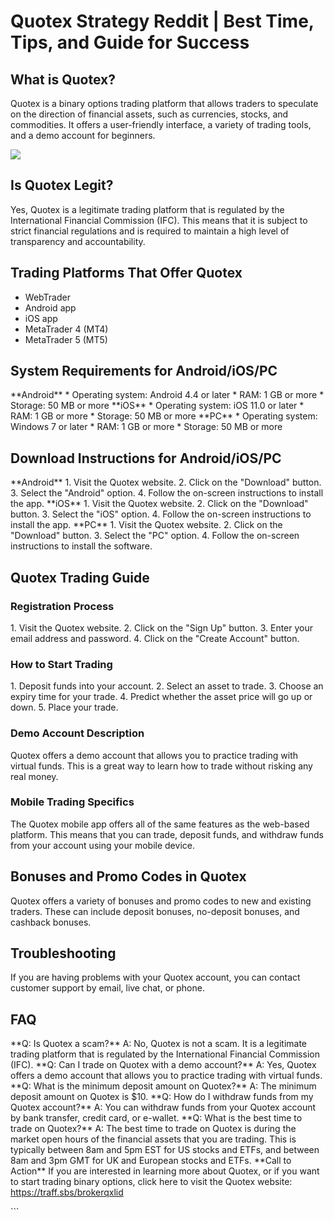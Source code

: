# Quotex Strategy Reddit \| Best Time, Tips, and Guide for Success

## What is Quotex?

Quotex is a binary options trading platform that allows traders to
speculate on the direction of financial assets, such as currencies,
stocks, and commodities. It offers a user-friendly interface, a variety
of trading tools, and a demo account for beginners.

[![](https://static.quotex.io/files/4_en/300_250.jpg)](https://traff.sbs/brokerqxlid)

## Is Quotex Legit?

Yes, Quotex is a legitimate trading platform that is regulated by the
International Financial Commission (IFC). This means that it is subject
to strict financial regulations and is required to maintain a high level
of transparency and accountability.

## Trading Platforms That Offer Quotex

-   WebTrader
-   Android app
-   iOS app
-   MetaTrader 4 (MT4)
-   MetaTrader 5 (MT5)

## System Requirements for Android/iOS/PC

\*\*Android\*\* \* Operating system: Android 4.4 or later \* RAM: 1 GB
or more \* Storage: 50 MB or more \*\*iOS\*\* \* Operating system: iOS
11.0 or later \* RAM: 1 GB or more \* Storage: 50 MB or more \*\*PC\*\*
\* Operating system: Windows 7 or later \* RAM: 1 GB or more \* Storage:
50 MB or more

## Download Instructions for Android/iOS/PC

\*\*Android\*\* 1. Visit the Quotex website. 2. Click on the
"Download" button. 3. Select the "Android" option. 4. Follow
the on-screen instructions to install the app. \*\*iOS\*\* 1. Visit the
Quotex website. 2. Click on the "Download" button. 3. Select the
"iOS" option. 4. Follow the on-screen instructions to install the
app. \*\*PC\*\* 1. Visit the Quotex website. 2. Click on the
"Download" button. 3. Select the "PC" option. 4. Follow the
on-screen instructions to install the software.

## Quotex Trading Guide

### Registration Process

1\. Visit the Quotex website. 2. Click on the "Sign Up" button. 3.
Enter your email address and password. 4. Click on the "Create
Account" button.

### How to Start Trading

1\. Deposit funds into your account. 2. Select an asset to trade. 3.
Choose an expiry time for your trade. 4. Predict whether the asset price
will go up or down. 5. Place your trade.

### Demo Account Description

Quotex offers a demo account that allows you to practice trading with
virtual funds. This is a great way to learn how to trade without risking
any real money.

### Mobile Trading Specifics

The Quotex mobile app offers all of the same features as the web-based
platform. This means that you can trade, deposit funds, and withdraw
funds from your account using your mobile device.

## Bonuses and Promo Codes in Quotex

Quotex offers a variety of bonuses and promo codes to new and existing
traders. These can include deposit bonuses, no-deposit bonuses, and
cashback bonuses.

## Troubleshooting

If you are having problems with your Quotex account, you can contact
customer support by email, live chat, or phone.

## FAQ

\*\*Q: Is Quotex a scam?\*\* A: No, Quotex is not a scam. It is a
legitimate trading platform that is regulated by the International
Financial Commission (IFC). \*\*Q: Can I trade on Quotex with a demo
account?\*\* A: Yes, Quotex offers a demo account that allows you to
practice trading with virtual funds. \*\*Q: What is the minimum deposit
amount on Quotex?\*\* A: The minimum deposit amount on Quotex is \$10.
\*\*Q: How do I withdraw funds from my Quotex account?\*\* A: You can
withdraw funds from your Quotex account by bank transfer, credit card,
or e-wallet. \*\*Q: What is the best time to trade on Quotex?\*\* A: The
best time to trade on Quotex is during the market open hours of the
financial assets that you are trading. This is typically between 8am and
5pm EST for US stocks and ETFs, and between 8am and 3pm GMT for UK and
European stocks and ETFs. \*\*Call to Action\*\* If you are interested
in learning more about Quotex, or if you want to start trading binary
options, click here to visit the Quotex website:
https://traff.sbs/brokerqxlid

\`\`\`

